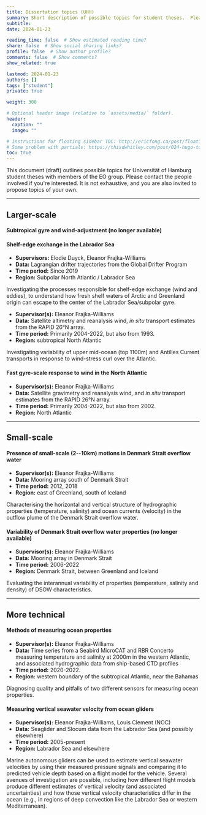 ```yaml
---
title: Dissertation topics (UHH)
summary: Short description of possible topics for student theses.  Please note that some of these are better suited to short (3-month) BSc projects, and others are longer (or multi-person) investigations.
subtitle: 
date: 2024-01-23

reading_time: false  # Show estimated reading time?
share: false  # Show social sharing links?
profile: false  # Show author profile?
comments: false  # Show comments?
show_related: true

lastmod: 2024-01-23
authors: []
tags: ["student"]
private: true

weight: 300

# Optional header image (relative to `assets/media/` folder).
header:
  caption: ""
  image: ""

# Instructions for floating sidebar TOC: http://ericfong.ca/post/floatingtoc/
# Some problem with partials: https://thisdwhitley.com/post/024-hugo-toc/
toc: true
---
```

This document (draft) outlines possible topics for Universität of Hamburg student theses with members of the EO group.  Please contact the people involved if you're interested.  It is not exhaustive, and you are also invited to propose topics of your own.

---


## Larger-scale

#### Subtropical gyre and wind-adjustment (no longer available)

#### Shelf-edge exchange in the Labrador Sea

- **Supervisors:** Elodie Duyck, Eleanor Frajka-Williams
- **Data:** Lagrangian drifter trajectories from the Global Drifter Program
- **Time period:** Since 2019
- **Region:** Subpolar North Atlantic / Labrador Sea

Investigating the processes responsible for shelf-edge exchange (wind and eddies), to understand how fresh shelf waters of Arctic and Greenland origin can escape to the center of the Labrador Sea/subpolar gyre.


- **Supervisor(s):** Eleanor Frajka-Williams
- **Data:** Satellite altimetry and reanalysis wind, *in situ* transport estimates from the RAPID 26°N array.
- **Time period:** Primarily 2004-2022, but also from 1993.
- **Region:** subtropical North Atlantic

Investigating variability of upper mid-ocean (top 1100m) and Antilles Current transports in response to wind-stress curl over the Atlantic.

#### Fast gyre-scale response to wind in the North Atlantic

- **Supervisor(s):** Eleanor Frajka-Williams
- **Data:** Satellite gravimetry and reanalysis wind,  and *in situ* transport estimates from the RAPID 26°N array.
- **Time period:** Primarily 2004-2022, but also from 2002.
- **Region:** North Atlantic


---

## Small-scale

#### Presence of small-scale (2--10km) motions in Denmark Strait overflow water

- **Supervisor(s):** Eleanor Frajka-Williams
- **Data:** Mooring array south of Denmark Strait
- **Time period:** 2012, 2018
- **Region:** east of Greenland, south of Iceland

Characterising the horizontal and vertical structure of hydrographic properties (temperature, salinity) and ocean currents (velocity) in the outflow plume of the Denmark Strait overflow water.

#### Variability of Denmark Strait overflow water properties (no longer available)

- **Supervisor(s):** Eleanor Frajka-Williams
- **Data:** Mooring array in Denmark Strait
- **Time period:** 2006-2022
- **Region:** Denmark Strait, between Greenland and Iceland

Evaluating the interannual variability of properties (temperature, salinity and density) of DSOW characteristics.  

---

## More technical

#### Methods of measuring ocean properties

- **Supervisor(s):** Eleanor Frajka-Williams
- **Data:** Time series from a Seabird MicroCAT and RBR Concerto measuring temperature and salinity at 2000m in the western Atlantic, and associated hydrographic data from ship-based CTD profiles
- **Time period:** 2020-2022.
- **Region:** western boundary of the subtropical Atlantic, near the Bahamas

Diagnosing quality and pitfalls of two different sensors for measuring ocean properties.

#### Measuring vertical seawater velocity from ocean gliders

- **Supervisor(s):** Eleanor Frajka-Williams, Louis Clement (NOC)
- **Data:** Seaglider and Slocum data from the Labrador Sea (and possibly elsewhere)
- **Time period:** 2005-present
- **Region:** Labrador Sea and elsewhere

Marine autonomous gliders can be used to estimate vertical seawater velocities by using their measured pressure signals and comparing it to predicted vehicle depth based on a flight model for the vehicle.  Several avenues of investigation are possible, including how different flight models produce different estimates of vertical velocity (and associated uncertainties) and how those vertical velocity characteristics differ in the ocean (e.g., in regions of deep convection like the Labrador Sea or western Mediterranean).  

